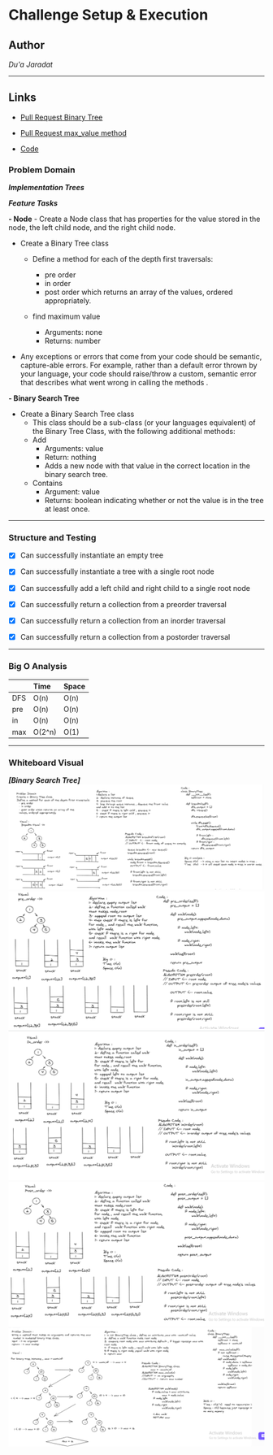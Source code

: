 # Challenge Setup & Execution

## Author
*Du'a Jaradat*

---

## Links
- [Pull Request Binary Tree](https://github.com/duajaradat/data-structures-and-algorithms/pull/38)

- [Pull Request max_value method](https://github.com/duajaradat/data-structures-and-algorithms/pull/39)

- [Code](https://github.com/duajaradat/data-structures-and-algorithms/blob/trees/python/data_structure/trees/trees.py)

### Problem Domain

***Implementation Trees***

***Feature Tasks***

**- Node**
    - Create a Node class that has properties for the value stored in the node, the left child node, and the right child node.

- Create a Binary Tree class
     - Define a method for each of the depth first traversals:
         - pre order
         - in order
         - post order which returns an array of the values, ordered appropriately.


    - find maximum value
        - Arguments: none
        - Returns: number


- Any exceptions or errors that come from your code should be semantic, capture-able errors. For example, rather than a default error thrown by your language, your code should raise/throw a custom, semantic error that describes what went wrong in calling the methods .

**- Binary Search Tree**
- Create a Binary Search Tree class
     - This class should be a sub-class (or your languages equivalent) of the Binary Tree Class, with the following additional methods:
     - Add
         - Arguments: value
         - Return: nothing
         - Adds a new node with that value in the correct location in the binary search tree.
     - Contains
         - Argument: value
         - Returns: boolean indicating whether or not the value is in the tree at least once.


---


### Structure and Testing

- [x] Can successfully instantiate an empty tree
- [x] Can successfully instantiate a tree with a single root node
- [x] Can successfully add a left child and right child to a single root node
- [x] Can successfully return a collection from a preorder traversal
- [x] Can successfully return a collection from an inorder traversal
- [x] Can successfully return a collection from a postorder traversal


---

### Big O Analysis


|| Time | Space |
|:-----------| :----------- | :----------- |
|DFS| O(n) | O(n) |
|pre| O(n) | O(n) |
|in| O(n) | O(n) |
|max| O(2^n) | O(1) |
---


### Whiteboard Visual
***[Binary Search Tree]***
![Breadth First Search](dfs.png)
![Pre_order](pre_order.png)
![In_order](in_order.png)
![Post_order](post_order.png)
![Max-Value](max_value_binary_tree.png)



